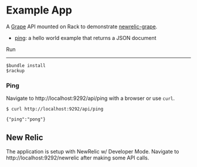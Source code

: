 Example App
================

A [Grape](http://github.com/intridea/grape) API mounted on Rack to demonstrate [newrelic-grape](https://github.com/xinminlabs/newrelic-grape).

* [ping](api/ping.rb): a hello world example that returns a JSON document

Run
___

```
$bundle install
$rackup
```

### Ping

Navigate to http://localhost:9292/api/ping with a browser or use `curl`.

```
$ curl http://localhost:9292/api/ping

{"ping":"pong"}
```

New Relic
---------

The application is setup with NewRelic w/ Developer Mode. Navigate to http://localhost:9292/newrelic after making some API calls.
